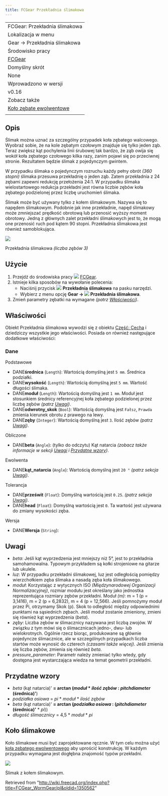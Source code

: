 ```yaml
---
title: FCGear Przekładnia ślimakowa
---
```


|                                                                                     |
| ----------------------------------------------------------------------------------- |
| FCGear: Przekładnia ślimakowa                                                       |
| Lokalizacja w menu                                                                  |
| Gear → Przekładnia ślimakowa                                                        |
| Środowisko pracy                                                                    |
| [FCGear](/FCGear_Workbench/pl "FCGear Workbench/pl")                                |
| Domyślny skrót                                                                      |
| None                                                                                |
| Wprowadzono w wersji                                                                |
| v0.16                                                                               |
| Zobacz także                                                                        |
| [Koło zębate ewolwentowe](/PartDesign_InvoluteGear/pl "PartDesign InvoluteGear/pl") |
|                                                                                     |

## Opis

Ślimak można uznać za szczególny przypadek koła zębatego walcowego. Wyobraź sobie, że na kole zębatym czołowym znajduje się tylko jeden ząb. Teraz zwiększ kąt pochylenia linii śrubowej tak bardzo, że ząb owija się wokół koła zębatego czołowego kilka razy, zanim pojawi się po przeciwnej stronie. Rezultatem będzie ślimak z pojedynczym gwintem.

W przypadku ślimaka o pojedynczym rozruchu każdy pełny obrót _(360 stopni)_ ślimaka przesuwa przekładnię o jeden ząb. Zatem przekładnia z 24 zębami zapewni redukcję przełożenia 24:1. W przypadku ślimaka wielostartowego redukcja przekładni jest równa liczbie zębów koła zębatego podzielonej przez liczbę uruchomień ślimaka.

Ślimak może być używany tylko z kołem ślimakowym. Nazywa się to napędem ślimakowym. Podobnie jak inne przekładnie, napęd ślimakowy może zmniejszać prędkość obrotową lub przenosić wyższy moment obrotowy. Jedną z głównych zalet przekładni ślimakowych jest to, że mogą one przenosić ruch pod kątem 90 stopni. Przekładnia ślimakowa jest również samoblokująca.

![](/images/Worm-Gear_example.png)

Przekładnia ślimakowa _(liczba zębów 3)_

## Użycie

1. Przejdź do środowiska pracy ![](/images/FCGear_workbench_icon.svg) [FCGear](/FCGear_Workbench/pl "FCGear Workbench/pl").
2. Istnieje kilka sposobów na wywołanie polecenia:
   - Naciśnij przycisk ![](/images/FCGear_WormGear.svg) **Przekładnia ślimakowa** na pasku narzędzi.
   - Wybierz z menu opcję **Gear → ![](/images/FCGear_WormGear.svg) Przekładnia ślimakowa**.
3. Zmień parametry zębatki na wymagane _(patrz [Właściwości](#Właściwości))_.

## Właściwości

Obiekt Przekładnia ślimakowa wywodzi się z obiektu [Część: Cecha](/Part_Feature/pl "Part Feature/pl") i dziedziczy wszystkie jego właściwości. Posiada on również następujące dodatkowe właściwości:

### Dane

Podstawowe

- DANE**średnica** (`Length`): Wartością domyślną jest `5 mm`. Średnica podziałki.
- DANE**wysokość** (`Length`): Wartością domyślną jest `5 mm`. Wartość długości ślimaka.
- DANE**moduł** (`Length`): Wartością domyślną jest `1 mm`. Moduł jest stosunkiem średnicy referencyjnej koła zębatego podzielonej przez liczbę zębów _(patrz [Uwagi](#Uwagi))_.
- DANE**odwrotny_skok** (`Bool`): Wartością domyślną jest `Fałsz`, `Prawda` zmienia kierunek obrotu z prawego na lewy.
- DANE**zęby** (`Integer`): Wartością domyślną jest `3`. Ilość zębów _(patrz [Uwagi](#Uwagi))_.

Obliczone

- DANE**beta** (`Angle`): (tylko do odczytu) Kąt natarcia _(zobacz także informacje w sekcji [Uwagi](#Uwagi) i [Przydatne wzory](#Przydatne_wzory))_.

Ewolwenta

- DANE**kąt_natarcia** (`Angle`): Wartością domyślną jest `20 °` _(patrz sekcja [Uwagi](#Uwagi))_.

Tolerancja

- DANE**prześwit** (`Float`): Domyślną wartością jest `0.25`. _(patrz sekcja [Uwagi](#Uwagi))_.
- DANE**head** (`Float`): Domyślną wartością jest `0`. Ta wartość jest używana do zmiany wysokości zęba.

Wersja

- DANE**Wersja** (`String`):

## Uwagi

- _beta_: Jeśli kąt wyprzedzenia jest mniejszy niż 5°, jest to przekładnia samohamowalna. Typowym przykładem są kołki strojeniowe na gitarze lub ukulele.
- _luz_: W przypadku przekładni ślimakowej, luz jest odległością pomiędzy wierzchołkiem zęba ślimaka a nasadą zęba koła ślimakowego.
- _moduł_: Korzystając z wytycznych ISO _(Międzynarodowej Organizacji Normalizacyjnej)_, rozmiar modułu jest określany jako jednostka reprezentująca rozmiary zębów przekładni. Moduł _(m)_: m = 1 (p = 3,1416), m = 2 (p = 6,2832), m = 4 (p = 12,566). Jeśli pomnożymy moduł przez Pi, otrzymamy Skok (p). Skok to odległość między odpowiednimi punktami na sąsiednich zębach. Jeśli moduł zostanie zmieniony, zmieni się również kąt wyprzedzenia (_beta_).
- _zęby_: Liczba zębów w ślimacznicy nazywana jest liczbą zwojów. W związku z tym mówi się o ślimacznicach jedno-, dwu- lub wielokrotnych. Ogólnie rzecz biorąc, produkowane są głównie pojedyncze ślimacznice, ale w szczególnych przypadkach liczba startów może wynosić do czterech _(czasami także więcej)_. Jeśli zmienia się liczba zębów, zmienia się również _beta_.
- _pressure_parameter_: Parametr należy zmieniać tylko wtedy, gdy dostępna jest wystarczająca wiedza na temat geometrii przekładni.

## Przydatne wzory

- _beta_ (kąt natarcia)' **= arctan (_moduł_ \* *ilość zębów* : _pitchdiameter_ (średnica)'**)
- _podziałka osiowa_ = _pi_ \* _moduł_ \* _ilość zębów_
- _beta_ (kąt natarcia)' **= arctan (*podziałka osiowa* : (_pitchdiameter_ (średnica)'** \* _pi_))
- _długość ślimacznicy_ = 4,5 \* _moduł_ \* _pi_

## Koło ślimakowe

Koło ślimakowe musi być zaprojektowane ręcznie. W tym celu można użyć [koła zębatego ewolwentowego](/FCGear_InvoluteGear/pl "FCGear InvoluteGear/pl") aby uprościć konstrukcję. W każdym przypadku wymagana jest dogłębna znajomość typów przekładni.

![](/images/Worm-Gear_example3.png)

Ślimak z kołem ślimakowym.

Retrieved from "<http://wiki.freecad.org/index.php?title=FCGear_WormGear/pl&oldid=1350562>"
